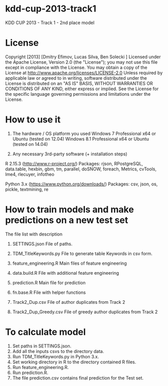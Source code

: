 kdd-cup-2013-track1
===================
KDD CUP 2013 - Track 1 - 2nd place model

# License
Copyright [2013] [Dmitry Efimov, Lucas Silva, Ben Solecki ]
Licensed under the Apache License, Version 2.0 (the "License");
you may not use this file except in compliance with the License.
You may obtain a copy of the License at
http://www.apache.org/licenses/LICENSE-2.0
Unless required by applicable law or agreed to in writing, software
distributed under the License is distributed on an "AS IS" BASIS,
WITHOUT WARRANTIES OR CONDITIONS OF ANY KIND, either express or implied.
See the License for the specific language governing permissions and
limitations under the License.

# How to use it
1. The hardware / OS platform you used
Windows 7 Professional x64 or Ubuntu (tested on 12.04)
Windows 8.1 Professional x64 or Ubuntu (tested on 14.04)

2. Any necessary 3rd-party software (+ installation steps)

R 2.15.3 (http://www.r-project.org/)
Packages: rjson, RPostgreSQL, data.table, hexbin, gbm, tm, parallel, doSNOW, foreach, Metrics, cvTools, lme4, rlecuyer, infotheo

Python 3.x (https://www.python.org/downloads/) 
Packages: csv, json, os, pickle, textmining, re

# How to train models and make predictions on a new test set

The file list with description
1) SETTINGS.json
File of paths.

2) TDM_TitleKeywords.py
File to generate table Keywords in csv form.

3) feature_engineering.R
Main files of feature engineering

4) data.build.R
File with additional feature engineering

5) prediction.R
Main file for prediction

6) fn.base.R
File with helper functions

7) Track2_Dup.csv
File of author duplicates from Track 2

8) Track2_Dup_Greedy.csv
File of greedy author duplicates from Track 2

# To calculate model

1) Set paths in SETTINGS.json.
2) Add all the inputs csvs to the directory data.
3) Run TDM_TitleKeywords.py in Python 3.x.
4) Set working directory in R to the directory contained R files.
5) Run feature_engineering.R.
6) Run prediction.R.
7) The file prediction.csv contains final prediction for the Test set.

